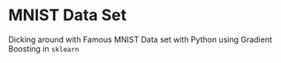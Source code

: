 # MNIST Data Set

Dicking around with Famous MNIST Data set with Python using Gradient Boosting in `sklearn`